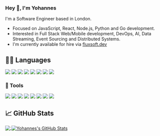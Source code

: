 ### Hey :wave:, I'm Yohannes 
I'm a Software Engineer based in London. 
- Focused on JavaScript, React, Node.js, Python and Go development.
- Interested in Full Stack Web/Mobile development, DevOps, AI, Data Streaming, Event Sourcing and Distributed Systems.
- I'm currently available for hire via [fluxsoft.dev](https://fluxsoft.dev)


## :man_technologist: Languages 

<!--
### Languages I've used 

![](https://img.shields.io/badge/C-informational?color=1d1f21&logo=C)
![](https://img.shields.io/badge/C++-informational?color=1d1f21&logo=Cpp")
![](https://img.shields.io/badge/C#-informational?color=1d1f21&logo=csharp)
![](https://img.shields.io/badge/Java-informational?color=1d1f21&logo=Java)
![](https://img.shields.io/badge/PHP-informational?color=1d1f21&logo=php)
### Languages I regularly use 

-->



![](https://img.shields.io/badge/HTML5-informational?style=for-the-badge&color=1d1f21&logo=html5)
![](https://img.shields.io/badge/JavaScript-informational?style=for-the-badge&color=1d1f21&logo=javascript)
![](https://img.shields.io/badge/TypeScript-informational?style=for-the-badge&color=1d1f21&logo=typescript)
![](https://img.shields.io/badge/Node.js-informational?style=for-the-badge&color=1d1f21&logo=node.js)
![](https://img.shields.io/badge/Python-informational?style=for-the-badge&color=1d1f21&logo=python)
![](https://img.shields.io/badge/Golang-informational?style=for-the-badge&color=1d1f21&logo=go)
![](https://img.shields.io/badge/SQL-informational?style=for-the-badge&color=1d1f21&logo=mysql)
![](https://img.shields.io/badge/GraphQL-informational?style=for-the-badge&color=1d1f21&logo=graphql)


### 🔧 Tools
![](https://img.shields.io/badge/Linux-informational?style=for-the-badge&color=1d1f21&logo=linux)
![](https://img.shields.io/badge/VS_Code-informational?style=for-the-badge&color=1d1f21&logo=visual-studio-code)
![](https://img.shields.io/badge/React-informational?style=for-the-badge&color=1d1f21&logo=react)
![](https://img.shields.io/badge/PostgreSQL-informational?style=for-the-badge&color=1d1f21&logo=postgresql)
![](https://img.shields.io/badge/MySQL-informational?style=for-the-badge&color=1d1f21&logo=mysql)
![](https://img.shields.io/badge/MongoDB-informational?style=for-the-badge&color=1d1f21&logo=mongodb)
![](https://img.shields.io/badge/Docker-informational?style=for-the-badge&color=1d1f21&logo=docker)
![](https://img.shields.io/badge/AWS-informational?style=for-the-badge&color=1d1f21&logo=amazon-web-services)

  
  
## &#x1f4c8; GitHub Stats

<a href="https://github.com/yohannesHL/yohannesHL">
  <img align="center" src="https://github-readme-stats.vercel.app/api/top-langs/?username=yohannesHL&title_color=ffffff&text_color=c9cacc&icon_color=2bbc8a&bg_color=1d1f21" />
</a>


<a href="https://github.com/yohannesHL/yohannesHL">
  <img align="center" src="https://github-readme-stats.vercel.app/api?username=yohannesHL&show_icons=true&line_height=27&count_private=true&title_color=ffffff&text_color=c9cacc&icon_color=2bbc8a&bg_color=1d1f21" alt="Yohannes's GitHub Stats" />
</a>



<!-- 
## Some of my projects 
[![ReadMe Card](https://github-readme-stats.vercel.app/api/pin/?username=anuraghazra&repo=github-readme-stats)](https://github.com/anuraghazra/github-readme-stats)
-->
